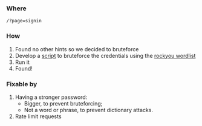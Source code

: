 ### Where  

`/?page=signin`

### How  

1. Found no other hints so we decided to bruteforce
2. Develop a [script](https://github.com/Kuninoto/42_darkly/blob/master/bruteforce/Resource/bruteforce.py) to bruteforce the credentials using the [rockyou wordlist](https://github.com/brannondorsey/naive-hashcat/releases/download/data/rockyou.txt)
3. Run it
4. Found!

### Fixable by  

1. Having a stronger password:
    - Bigger, to prevent bruteforcing;
    - Not a word or phrase, to prevent dictionary attacks.
2. Rate limit requests
